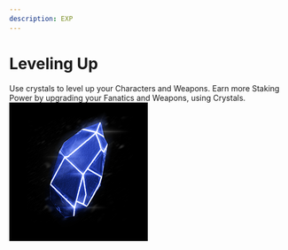 ```yaml
---
description: EXP
---
```


# Leveling Up

Use crystals to level up your Characters and Weapons. Earn more Staking Power by upgrading your Fanatics and Weapons, using Crystals.![](<../.gitbook/assets/image (6).png>)
